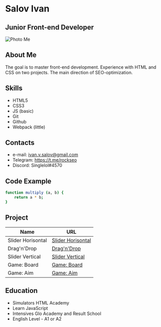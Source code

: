 # Salov Ivan
## Junior Front-end Developer

![Photo Me](https://avatars.githubusercontent.com/u/95968986)

## About Me

The goal is to master front-end development. Experience with HTML and CSS on two projects. The main direction of SEO-optimization.

## Skills

- HTML5
- CSS3
- JS (basic)
- Git
- Github
- Webpack (little)

## Contacts

- e-mail: ivan.v.salov@gmail.com
- Telegram: https://t.me/rockseo
- Discord: Singlelol#4570

## Code Example

```sh
function multiply (a, b) {
    return a * b;
}
```

## Project

| Name | URL |
| ------ | ------ |
| Slider Horisontal| [Slider Horisontal](https://singlelol.github.io/slider/ "Slider Horisontal") |
| Drag'n'Drop | [Drag'n'Drop](https://singlelol.github.io/drag-drop/ "Drag'n'Drop") |
| Slider Vertical | [Slider Vertical](https://singlelol.github.io/slider-2/ "Slider Vertical") |
| Game: Board | [Game: Board](https://singlelol.github.io/board/ "Game: Board") |
| Game: Aim | [Game: Aim](https://singlelol.github.io/game-aim/ "Game: Aim") |

## Education

- Simulators HTML Academy
- Learn JavaScript
- Intensives Glo Academy and Result School
- English Level - A1 or A2 